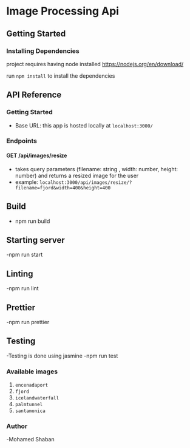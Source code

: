 # Image Processing Api

## Getting Started

### Installing Dependencies

project requires having node installed https://nodejs.org/en/download/

run `npm install` to install the dependencies

## API Reference

### Getting Started

- Base URL: this app is hosted locally at `localhost:3000/`

### Endpoints

#### GET /api/images/resize

- takes query parameters (filename: string , width: number, height: number) and returns a resized image for the user
- example: `localhost:3000/api/images/resize/?filename=fjord&width=400&height=400`

## Build

- npm run build

## Starting server

-npm run start

## Linting

-npm run lint

## Prettier

-npm run prettier

## Testing

-Testing is done using jasmine
-npm run test

### Available images

1. `encenadaport`
2. `fjord`
3. `icelandwaterfall`
4. `palmtunnel`
5. `santamonica`

### Author

-Mohamed Shaban
